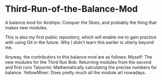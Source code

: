 # Third-Run-of-the-Balance-Mod
A balance mod for Airships: Conquer the Skies, and probably the thing that makes new modules.

This is also my first public repository, which will enable me to gain practice with using Git in the future. 
Why I didn't learn this earlier is utterly beyond me.

Anyway, the contributors to this balance mod are as follows:
Myself: The new modules for the Third Run
Bob: Returning modules from the second and first runs
Tatourmi: Mathematically calculating the precise numbers for balance.
YellowMiner: Does pretty much all the module art nowadays.
